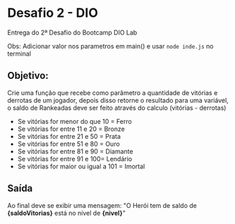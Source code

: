 # Desafio 2 - DIO


Entrega do 2ª Desafio do Bootcamp DIO Lab <br>

Obs: Adicionar valor nos parametros em main() e usar `node inde.js` no terminal 

## Objetivo:

Crie uma função que recebe como parâmetro a quantidade de vitórias e derrotas de um jogador,
depois disso retorne o resultado para uma variável, o saldo de Rankeadas deve ser feito através do calculo (vitórias - derrotas)

- Se vitórias for menor do que 10 = Ferro <br>
- Se vitórias for entre 11 e 20 = Bronze <br>
- Se vitórias for entre 21 e 50 = Prata <br>
- Se vitórias for entre 51 e 80 = Ouro <br>
- Se vitórias for entre 81 e 90 = Diamante <br>
- Se vitórias for entre 91 e 100= Lendário <br>
- Se vitórias for maior ou igual a 101 = Imortal <br>

## Saída

Ao final deve se exibir uma mensagem:
"O Herói tem de saldo de **{saldoVitorias}** está no nível de **{nivel}**"
